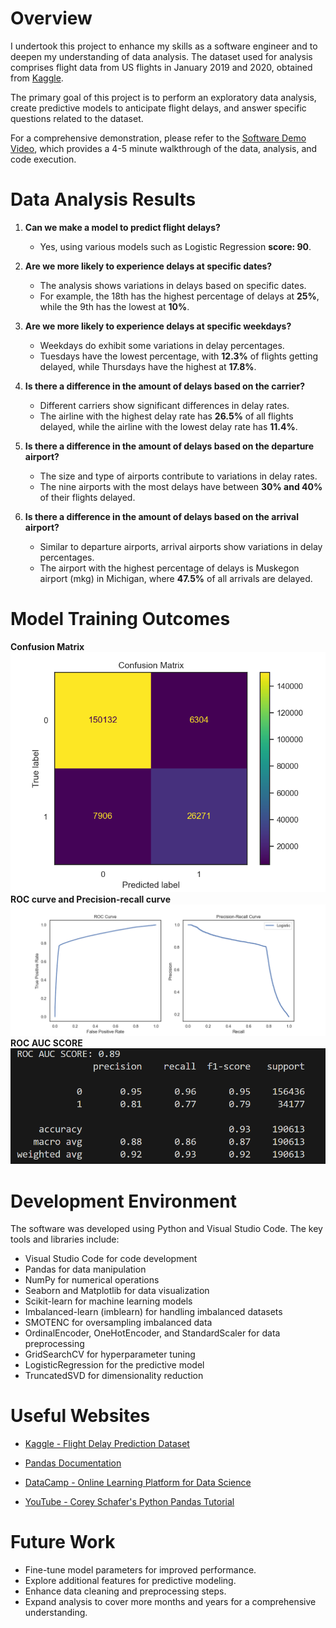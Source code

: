 # Overview

I undertook this project to enhance my skills as a software engineer and to deepen my understanding of data analysis. The dataset used for analysis comprises flight data from US flights in January 2019 and 2020, obtained from [Kaggle](https://www.kaggle.com/divyansh22/flight-delay-prediction).

The primary goal of this project is to perform an exploratory data analysis, create predictive models to anticipate flight delays, and answer specific questions related to the dataset.

For a comprehensive demonstration, please refer to the [Software Demo Video](http://youtube.link.goes.here), which provides a 4-5 minute walkthrough of the data, analysis, and code execution.

# Data Analysis Results

1. **Can we make a model to predict flight delays?**
   - Yes, using various models such as Logistic Regression **score: 90**.

2. **Are we more likely to experience delays at specific dates?**
   - The analysis shows variations in delays based on specific dates.
   - For example, the 18th has the highest percentage of delays at **25%**, while the 9th has the lowest at **10%**.

3. **Are we more likely to experience delays at specific weekdays?**
   - Weekdays do exhibit some variations in delay percentages.
   - Tuesdays have the lowest percentage, with **12.3%** of flights getting delayed, while Thursdays have the highest at **17.8%**.

4. **Is there a difference in the amount of delays based on the carrier?**
   - Different carriers show significant differences in delay rates.
   - The airline with the highest delay rate has **26.5%** of all flights delayed, while the airline with the lowest delay rate has **11.4%**.

5. **Is there a difference in the amount of delays based on the departure airport?**
   - The size and type of airports contribute to variations in delay rates.
   - The nine airports with the most delays have between **30% and 40%** of their flights delayed.

6. **Is there a difference in the amount of delays based on the arrival airport?**
   - Similar to departure airports, arrival airports show variations in delay percentages.
   - The airport with the highest percentage of delays is Muskegon airport (mkg) in Michigan, where **47.5%** of all arrivals are delayed.
# Model Training Outcomes
**Confusion Matrix**
![Confusion Matrix](/img/confusion_matrix.png)
**ROC curve and Precision-recall curve**
![ROC curve and Precision-recall curve](/img/curves.png)
**ROC AUC SCORE**
![ROC AUC SCORE](/img/score.png)

# Development Environment

The software was developed using Python and Visual Studio Code. The key tools and libraries include:
- Visual Studio Code for code development
- Pandas for data manipulation
- NumPy for numerical operations
- Seaborn and Matplotlib for data visualization
- Scikit-learn for machine learning models
- Imbalanced-learn (imblearn) for handling imbalanced datasets
- SMOTENC for oversampling imbalanced data
- OrdinalEncoder, OneHotEncoder, and StandardScaler for data preprocessing
- GridSearchCV for hyperparameter tuning
- LogisticRegression for the predictive model
- TruncatedSVD for dimensionality reduction

# Useful Websites

* [Kaggle - Flight Delay Prediction Dataset](https://www.kaggle.com/divyansh22/flight-delay-prediction)
* [Pandas Documentation](https://pandas.pydata.org/pandas-docs/stable/index.html)

* [DataCamp - Online Learning Platform for Data Science](https://www.datacamp.com/)
* [YouTube - Corey Schafer's Python Pandas Tutorial](https://www.youtube.com/playlist?list=PL-osiE80TeTtWZHE__I842fI8ZQzPHIyr) 


# Future Work

* Fine-tune model parameters for improved performance.
* Explore additional features for predictive modeling.
* Enhance data cleaning and preprocessing steps.
* Expand analysis to cover more months and years for a comprehensive understanding.
